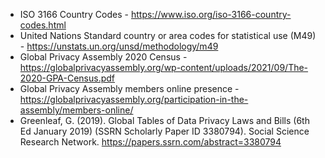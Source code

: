 * ISO 3166 Country Codes - https://www.iso.org/iso-3166-country-codes.html
* United Nations Standard country or area codes for statistical use (M49) - https://unstats.un.org/unsd/methodology/m49
* Global Privacy Assembly 2020 Census - https://globalprivacyassembly.org/wp-content/uploads/2021/09/The-2020-GPA-Census.pdf
* Global Privacy Assembly members online presence - https://globalprivacyassembly.org/participation-in-the-assembly/members-online/
* Greenleaf, G. (2019). Global Tables of Data Privacy Laws and Bills (6th Ed January 2019) (SSRN Scholarly Paper ID 3380794). Social Science Research Network. https://papers.ssrn.com/abstract=3380794
